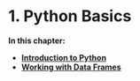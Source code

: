 # 1. Python Basics

**In this chapter:**
- **[Introduction to Python](python_intro.md)**
- **[Working with Data Frames](data_frames.ipynb)**